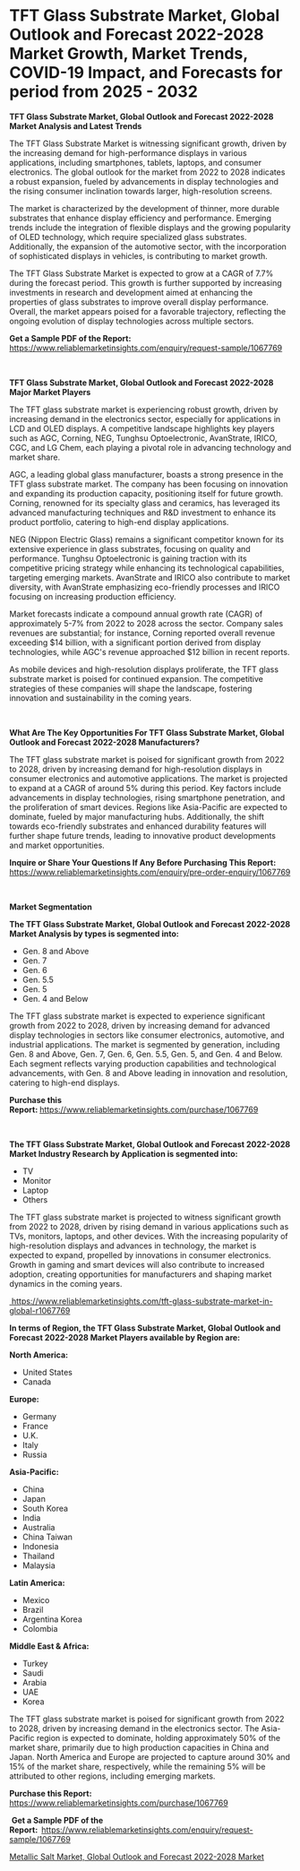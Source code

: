 <p><h1>TFT Glass Substrate Market, Global Outlook and Forecast 2022-2028 Market Growth, Market Trends, COVID-19 Impact, and Forecasts for period from 2025 - 2032</h1></p><p><strong>TFT Glass Substrate Market, Global Outlook and Forecast 2022-2028 Market Analysis and Latest Trends</strong></p>
<p><p>The TFT Glass Substrate Market is witnessing significant growth, driven by the increasing demand for high-performance displays in various applications, including smartphones, tablets, laptops, and consumer electronics. The global outlook for the market from 2022 to 2028 indicates a robust expansion, fueled by advancements in display technologies and the rising consumer inclination towards larger, high-resolution screens. </p><p>The market is characterized by the development of thinner, more durable substrates that enhance display efficiency and performance. Emerging trends include the integration of flexible displays and the growing popularity of OLED technology, which require specialized glass substrates. Additionally, the expansion of the automotive sector, with the incorporation of sophisticated displays in vehicles, is contributing to market growth.</p><p>The TFT Glass Substrate Market is expected to grow at a CAGR of 7.7% during the forecast period. This growth is further supported by increasing investments in research and development aimed at enhancing the properties of glass substrates to improve overall display performance. Overall, the market appears poised for a favorable trajectory, reflecting the ongoing evolution of display technologies across multiple sectors.</p></p>
<p><strong>Get a Sample PDF of the Report:&nbsp;</strong> <a href="https://www.reliablemarketinsights.com/enquiry/request-sample/1067769?utm_campaign=3008&utm_medium=2&utm_source=Github&utm_content=ia&utm_term=21032025&utm_id=tft-glass-substrate-market-global-outlook-and-forecast-2022-2028">https://www.reliablemarketinsights.com/enquiry/request-sample/1067769</a></p>
<p>&nbsp;</p>
<p><strong>TFT Glass Substrate Market, Global Outlook and Forecast 2022-2028 Major Market Players</strong></p>
<p><p>The TFT glass substrate market is experiencing robust growth, driven by increasing demand in the electronics sector, especially for applications in LCD and OLED displays. A competitive landscape highlights key players such as AGC, Corning, NEG, Tunghsu Optoelectronic, AvanStrate, IRICO, CGC, and LG Chem, each playing a pivotal role in advancing technology and market share.</p><p>AGC, a leading global glass manufacturer, boasts a strong presence in the TFT glass substrate market. The company has been focusing on innovation and expanding its production capacity, positioning itself for future growth. Corning, renowned for its specialty glass and ceramics, has leveraged its advanced manufacturing techniques and R&D investment to enhance its product portfolio, catering to high-end display applications.</p><p>NEG (Nippon Electric Glass) remains a significant competitor known for its extensive experience in glass substrates, focusing on quality and performance. Tunghsu Optoelectronic is gaining traction with its competitive pricing strategy while enhancing its technological capabilities, targeting emerging markets. AvanStrate and IRICO also contribute to market diversity, with AvanStrate emphasizing eco-friendly processes and IRICO focusing on increasing production efficiency.</p><p>Market forecasts indicate a compound annual growth rate (CAGR) of approximately 5-7% from 2022 to 2028 across the sector. Company sales revenues are substantial; for instance, Corning reported overall revenue exceeding $14 billion, with a significant portion derived from display technologies, while AGC's revenue approached $12 billion in recent reports.</p><p>As mobile devices and high-resolution displays proliferate, the TFT glass substrate market is poised for continued expansion. The competitive strategies of these companies will shape the landscape, fostering innovation and sustainability in the coming years.</p></p>
<p>&nbsp;</p>
<p><strong>What Are The Key Opportunities For TFT Glass Substrate Market, Global Outlook and Forecast 2022-2028 Manufacturers?</strong></p>
<p><p>The TFT glass substrate market is poised for significant growth from 2022 to 2028, driven by increasing demand for high-resolution displays in consumer electronics and automotive applications. The market is projected to expand at a CAGR of around 5% during this period. Key factors include advancements in display technologies, rising smartphone penetration, and the proliferation of smart devices. Regions like Asia-Pacific are expected to dominate, fueled by major manufacturing hubs. Additionally, the shift towards eco-friendly substrates and enhanced durability features will further shape future trends, leading to innovative product developments and market opportunities.</p></p>
<p><strong>Inquire or Share Your Questions If Any Before Purchasing This Report:</strong> <a href="https://www.reliablemarketinsights.com/enquiry/pre-order-enquiry/1067769?utm_campaign=3008&utm_medium=2&utm_source=Github&utm_content=ia&utm_term=21032025&utm_id=tft-glass-substrate-market-global-outlook-and-forecast-2022-2028">https://www.reliablemarketinsights.com/enquiry/pre-order-enquiry/1067769</a></p>
<p>&nbsp;</p>
<p><strong>Market Segmentation</strong></p>
<p><strong>The TFT Glass Substrate Market, Global Outlook and Forecast 2022-2028 Market Analysis by types is segmented into:</strong></p>
<p><ul><li>Gen. 8 and Above</li><li>Gen. 7</li><li>Gen. 6</li><li>Gen. 5.5</li><li>Gen. 5</li><li>Gen. 4 and Below</li></ul></p>
<p><p>The TFT glass substrate market is expected to experience significant growth from 2022 to 2028, driven by increasing demand for advanced display technologies in sectors like consumer electronics, automotive, and industrial applications. The market is segmented by generation, including Gen. 8 and Above, Gen. 7, Gen. 6, Gen. 5.5, Gen. 5, and Gen. 4 and Below. Each segment reflects varying production capabilities and technological advancements, with Gen. 8 and Above leading in innovation and resolution, catering to high-end displays.</p></p>
<p><strong>Purchase this Report:&nbsp;</strong><a href="https://www.reliablemarketinsights.com/purchase/1067769?utm_campaign=3008&utm_medium=2&utm_source=Github&utm_content=ia&utm_term=21032025&utm_id=tft-glass-substrate-market-global-outlook-and-forecast-2022-2028">https://www.reliablemarketinsights.com/purchase/1067769</a></p>
<p>&nbsp;</p>
<p><strong>The TFT Glass Substrate Market, Global Outlook and Forecast 2022-2028 Market Industry Research by Application is segmented into:</strong></p>
<p><ul><li>TV</li><li>Monitor</li><li>Laptop</li><li>Others</li></ul></p>
<p><p>The TFT glass substrate market is projected to witness significant growth from 2022 to 2028, driven by rising demand in various applications such as TVs, monitors, laptops, and other devices. With the increasing popularity of high-resolution displays and advances in technology, the market is expected to expand, propelled by innovations in consumer electronics. Growth in gaming and smart devices will also contribute to increased adoption, creating opportunities for manufacturers and shaping market dynamics in the coming years.</p></p>
<p><a href="https://www.reliablemarketinsights.com/tft-glass-substrate-market-in-global-r1067769?utm_campaign=3008&utm_medium=2&utm_source=Github&utm_content=ia&utm_term=21032025&utm_id=tft-glass-substrate-market-global-outlook-and-forecast-2022-2028">&nbsp;https://www.reliablemarketinsights.com/tft-glass-substrate-market-in-global-r1067769</a></p>
<p><strong>In terms of Region, the TFT Glass Substrate Market, Global Outlook and Forecast 2022-2028 Market Players available by Region are:</strong></p>
<p>
    <p> <strong> North America: </strong>
        <ul>
            <li>United States</li>
            <li>Canada</li>
        </ul>
        </p> 
    <p> <strong> Europe: </strong>
        <ul>
            <li>Germany</li>
            <li>France</li>
            <li>U.K.</li>
            <li>Italy</li>
            <li>Russia</li>
        </ul>
        </p> 
    <p> <strong> Asia-Pacific: </strong>
        <ul>
            <li>China</li>
            <li>Japan</li>
            <li>South Korea</li>
            <li>India</li>
            <li>Australia</li>
            <li>China Taiwan</li>
            <li>Indonesia</li>
            <li>Thailand</li>
            <li>Malaysia</li>
        </ul>
        </p> 
    <p> <strong> Latin America: </strong>
        <ul>
            <li>Mexico</li>
            <li>Brazil</li>
            <li>Argentina Korea</li>
            <li>Colombia</li>
        </ul>
        </p> 
    <p> <strong> Middle East & Africa: </strong>
        <ul>
            <li>Turkey</li>
            <li>Saudi</li>
            <li>Arabia</li>
            <li>UAE</li>
            <li>Korea</li>
        </ul>
    </p>
    </p>
<p><p>The TFT glass substrate market is poised for significant growth from 2022 to 2028, driven by increasing demand in the electronics sector. The Asia-Pacific region is expected to dominate, holding approximately 50% of the market share, primarily due to high production capacities in China and Japan. North America and Europe are projected to capture around 30% and 15% of the market share, respectively, while the remaining 5% will be attributed to other regions, including emerging markets.</p></p>
<p><strong>Purchase this Report: </strong><a href="https://www.reliablemarketinsights.com/purchase/1067769?utm_campaign=3008&utm_medium=2&utm_source=Github&utm_content=ia&utm_term=21032025&utm_id=tft-glass-substrate-market-global-outlook-and-forecast-2022-2028">https://www.reliablemarketinsights.com/purchase/1067769</a></p>
<p>&nbsp;<strong>Get a Sample PDF of the Report:&nbsp;&nbsp;</strong><a href="https://www.reliablemarketinsights.com/enquiry/request-sample/1067769?utm_campaign=3008&utm_medium=2&utm_source=Github&utm_content=ia&utm_term=21032025&utm_id=tft-glass-substrate-market-global-outlook-and-forecast-2022-2028">https://www.reliablemarketinsights.com/enquiry/request-sample/1067769</a></p>
<p><strong></strong></p>
<p><p><a href="https://github.com/balapopepi/Market-Research-Report-List-1/blob/main/metallic-salt-market-global-outlook-and-forecast-2022-2028-market.md?utm_campaign=3008&utm_medium=2&utm_source=Github&utm_content=ia&utm_term=21032025&utm_id=tft-glass-substrate-market-global-outlook-and-forecast-2022-2028">Metallic Salt Market, Global Outlook and Forecast 2022-2028 Market</a></p></p>